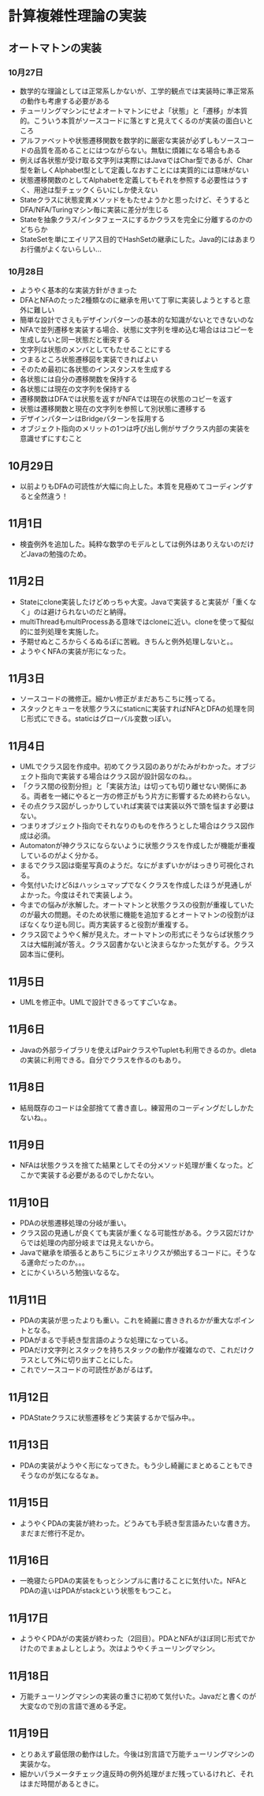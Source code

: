 # 計算複雑性理論の実装
## オートマトンの実装
### 10月27日

- 数学的な理論としては正常系しかないが、工学的観点では実装時に準正常系の動作も考慮する必要がある
- チューリングマシンにせよオートマトンにせよ「状態」と「遷移」が本質的。こういう本質がソースコードに落とすと見えてくるのが実装の面白いところ
- アルファベットや状態遷移関数を数学的に厳密な実装が必ずしもソースコードの品質を高めることにはつながらない。無駄に煩雑になる場合もある
- 例えば各状態が受け取る文字列は実際にはJavaではChar型であるが、Char型を新しくAlphabet型として定義しなおすことには実質的には意味がない
- 状態遷移関数のとしてAlphabetを定義してもそれを参照する必要性はうすく、用途は型チェックくらいにしか使えない
- Stateクラスに状態変異メソッドをもたせようかと思ったけど、そうするとDFA/NFA/Turingマシン毎に実装に差分が生じる
- Stateを抽象クラス/インタフェースにするかクラスを完全に分離するのかのどちらか
- StateSetを単にエイリアス目的でHashSetの継承にした。Java的にはあまりお行儀がよくないらしい...

### 10月28日
- ようやく基本的な実装方針がきまった
- DFAとNFAのたった2種類なのに継承を用いて丁寧に実装しようとすると意外に難しい
- 簡単な設計でさえもデザインパターンの基本的な知識がないとできないのな
- NFAで並列遷移を実装する場合、状態に文字列を埋め込む場合ははコピーを生成しないと同一状態だと衝突する
- 文字列は状態のメンバとしてもたせることにする
- つまるところ状態遷移図を実装できればよい
- そのため最初に各状態のインスタンスを生成する
- 各状態には自分の遷移関数を保持する
- 各状態には現在の文字列を保持する
- 遷移関数はDFAでは状態を返すがNFAでは現在の状態のコピーを返す
- 状態は遷移関数と現在の文字列を参照して別状態に遷移する
- デザインパターンはBridgeパターンを採用する
- オブジェクト指向のメリットの1つは呼び出し側がサブクラス内部の実装を意識せずにすむこと

## 10月29日
- 以前よりもDFAの可読性が大幅に向上した。本質を見極めてコーディングすると全然違う！

## 11月1日
- 検査例外を追加した。純粋な数学のモデルとしては例外はありえないのだけどJavaの勉強のため。

## 11月2日
- Stateにclone実装したけどめっちゃ大変。Javaで実装すると実装が「重くなく」のは避けられないのだと納得。
- multiThreadもmultiProcessある意味ではcloneに近い。cloneを使って擬似的に並列処理を実施した。
- 予期せぬところからくるぬるぽに苦戦。きちんと例外処理しないと。。
- ようやくNFAの実装が形になった。

## 11月3日
- ソースコードの微修正。細かい修正がまだあちこちに残ってる。
- スタックとキューを状態クラスにstaticnに実装すればNFAとDFAの処理を同じ形式にできる。staticはグローバル変数っぽい。

## 11月4日
- UMLでクラス図を作成中。初めてクラス図のありがたみがわかった。オブジェクト指向で実装する場合はクラス図が設計図なのね。。
- 「クラス間の役割分担」と「実装方法」は切っても切り離せない関係にある。両者を一緒にやると一方の修正がもう片方に影響するため終わらない。
- その点クラス図がしっかりしていれば実装では実装以外で頭を悩ます必要はない。
- つまりオブジェクト指向でそれなりのものを作ろうとした場合はクラス図作成は必須。
- Automatonが神クラスにならないように状態クラスを作成したが機能が重複しているのがよく分かる。
- まるでクラス図は衛星写真のようだ。なにがまずいかがはっきり可視化される。
- 今気付いたけどδはハッシュマップでなくクラスを作成したほうが見通しがよかった。今度はそれで実装しよう。
- 今までの悩みが氷解した。オートマトンと状態クラスの役割が重複していたのが最大の問題。そのため状態に機能を追加するとオートマトンの役割がほぼなくなり逆も同じ。両方実装すると役割が重複する。
- クラス図でようやく解が見えた。オートマトンの形式にそうならば状態クラスは大幅削減が答え。クラス図書かないと決まらなかった気がする。クラス図本当に便利。

## 11月5日
- UMLを修正中。UMLで設計できるってすごいなぁ。

## 11月6日
- Javaの外部ライブラリを使えばPairクラスやTupletも利用できるのか。dletaの実装に利用できる。自分でクラスを作るのもあり。

## 11月8日
- 結局既存のコードは全部捨てて書き直し。練習用のコーディングだししかたないね。。

## 11月9日
- NFAは状態クラスを捨てた結果としてその分メソッド処理が重くなった。どこかで実装する必要があるのでしかたない。

## 11月10日
- PDAの状態遷移処理の分岐が重い。
- クラス図の見通しが良くても実装が重くなる可能性がある。クラス図だけからでは処理の内部分岐までは見えないから。
- Javaで継承を頑張るとあちこちにジェネリクスが頻出するコードに。そうなる運命だったのか。。。
- とにかくいろいろ勉強いなるな。

## 11月11日
- PDAの実装が思ったよりも重い。これを綺麗に書ききれるかが重大なポイントとなる。
- PDAがまるで手続き型言語のような処理になっている。
- PDAだけ文字列とスタックを持ちスタックの動作が複雑なので、これだけクラスとして外に切り出すことにした。
- これでソースコードの可読性があがるはず。

## 11月12日
- PDAStateクラスに状態遷移をどう実装するかで悩み中。。

## 11月13日
- PDAの実装がようやく形になってきた。もう少し綺麗にまとめることもできそうなのが気になるなぁ。

## 11月15日
- ようやくPDAの実装が終わった。どうみても手続き型言語みたいな書き方。まだまだ修行不足か。

## 11月16日
- 一晩寝たらPDAの実装をもっとシンプルに書けることに気付いた。NFAとPDAの違いはPDAがstackという状態をもつこと。

## 11月17日
- ようやくPDAがの実装が終わった（2回目）。PDAとNFAがほぼ同じ形式でかけたのでまぁよしとしよう。次はようやくチューリングマシン。

## 11月18日
- 万能チューリングマシンの実装の重さに初めて気付いた。Javaだと書くのが大変なので別の言語で進める予定。

## 11月19日
- とりあえず最低限の動作はした。今後は別言語で万能チューリングマシンの実装かな。
- 細かいパラメータチェック違反時の例外処理がまだ残っているけれど、それはまだ時間があるときに。